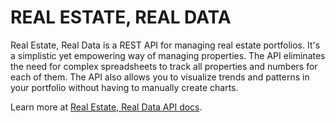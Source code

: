 # REAL ESTATE, REAL DATA

Real Estate, Real Data is a REST API for managing real estate portfolios. It's a simplistic yet empowering way of managing properties. The API eliminates the need for complex spreadsheets to track all properties and numbers for each of them. The API also allows you to visualize trends and patterns in your portfolio without having to manually create charts.

Learn more at [Real Estate, Real Data API docs](https://nikitaapraj.github.io/property-manager/).